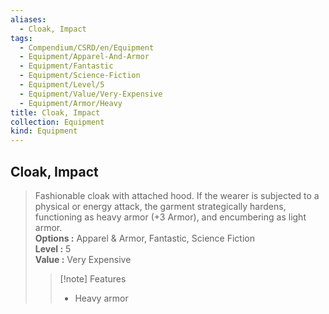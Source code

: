 ```yaml
---
aliases:
  - Cloak, Impact
tags:
  - Compendium/CSRD/en/Equipment
  - Equipment/Apparel-And-Armor
  - Equipment/Fantastic
  - Equipment/Science-Fiction
  - Equipment/Level/5
  - Equipment/Value/Very-Expensive
  - Equipment/Armor/Heavy
title: Cloak, Impact
collection: Equipment
kind: Equipment
---
```

## Cloak, Impact  
  
>Fashionable cloak with attached hood. If the wearer is subjected to a physical or energy attack, the garment strategically hardens, functioning as heavy armor (+3 Armor), and encumbering as light armor.  
> **Options :** Apparel & Armor, Fantastic, Science Fiction  
> **Level :** 5  
> **Value :** Very Expensive  
>>[!note] Features  
>> - Heavy armor